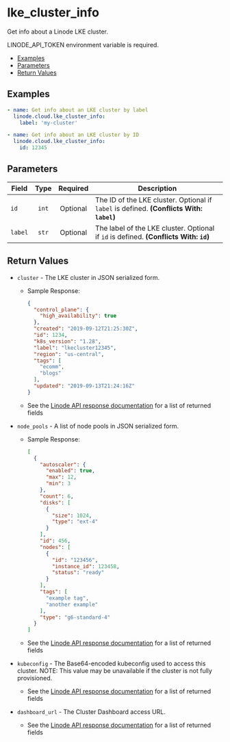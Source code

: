 # lke_cluster_info

Get info about a Linode LKE cluster.

LINODE_API_TOKEN environment variable is required.

- [Examples](#examples)
- [Parameters](#parameters)
- [Return Values](#return-values)

## Examples

```yaml
- name: Get info about an LKE cluster by label
  linode.cloud.lke_cluster_info:
    label: 'my-cluster' 
```

```yaml
- name: Get info about an LKE cluster by ID
  linode.cloud.lke_cluster_info:
    id: 12345
```


## Parameters

| Field     | Type | Required | Description                                                                  |
|-----------|------|----------|------------------------------------------------------------------------------|
| `id` | <center>`int`</center> | <center>Optional</center> | The ID of the LKE cluster. Optional if `label` is defined.  **(Conflicts With: `label`)** |
| `label` | <center>`str`</center> | <center>Optional</center> | The label of the LKE cluster. Optional if `id` is defined.  **(Conflicts With: `id`)** |

## Return Values

- `cluster` - The LKE cluster in JSON serialized form.

    - Sample Response:
        ```json
        {
          "control_plane": {
            "high_availability": true
          },
          "created": "2019-09-12T21:25:30Z",
          "id": 1234,
          "k8s_version": "1.28",
          "label": "lkecluster12345",
          "region": "us-central",
          "tags": [
            "ecomm",
            "blogs"
          ],
          "updated": "2019-09-13T21:24:16Z"
        }
        ```
    - See the [Linode API response documentation](https://www.linode.com/docs/api/linode-kubernetes-engine-lke/#kubernetes-cluster-view__response-samples) for a list of returned fields


- `node_pools` - A list of node pools in JSON serialized form.

    - Sample Response:
        ```json
        [
          {
            "autoscaler": {
              "enabled": true,
              "max": 12,
              "min": 3
            },
            "count": 6,
            "disks": [
              {
                "size": 1024,
                "type": "ext-4"
              }
            ],
            "id": 456,
            "nodes": [
              {
                "id": "123456",
                "instance_id": 123458,
                "status": "ready"
              }
            ],
            "tags": [
              "example tag",
              "another example"
            ],
            "type": "g6-standard-4"
          }
        ]
        ```
    - See the [Linode API response documentation](https://www.linode.com/docs/api/linode-kubernetes-engine-lke/#node-pools-list__response-samples) for a list of returned fields


- `kubeconfig` - The Base64-encoded kubeconfig used to access this cluster. 
NOTE: This value may be unavailable if the cluster is not fully provisioned.
    - See the [Linode API response documentation](https://www.linode.com/docs/api/linode-kubernetes-engine-lke/#kubeconfig-view__responses) for a list of returned fields


- `dashboard_url` - The Cluster Dashboard access URL.
    - See the [Linode API response documentation](https://www.linode.com/docs/api/linode-kubernetes-engine-lke/#kubernetes-cluster-dashboard-url-view__responses) for a list of returned fields


